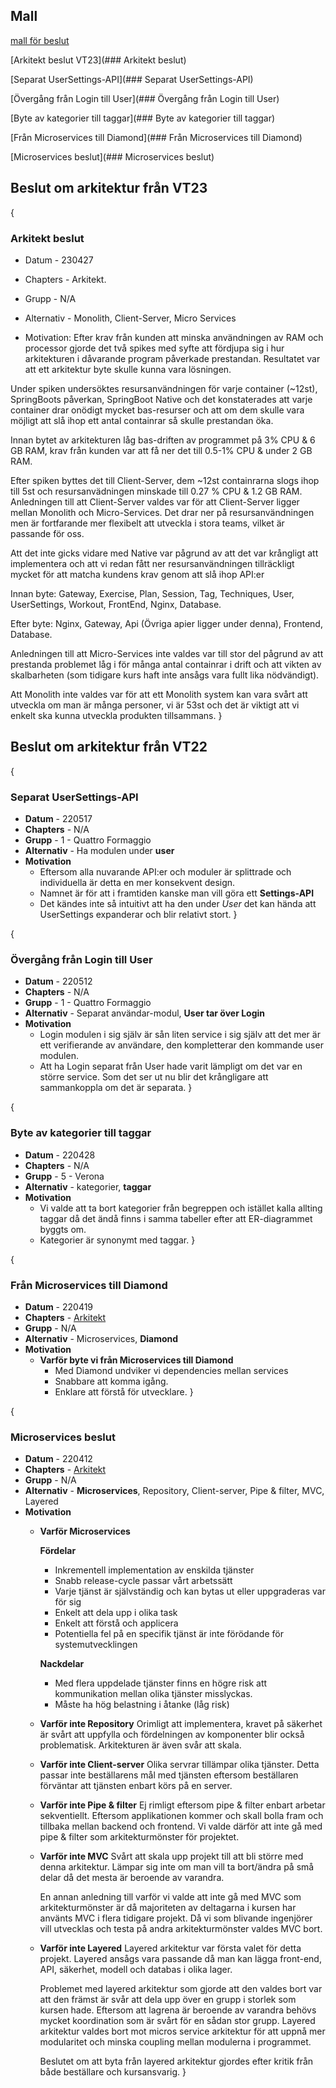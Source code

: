 ## Mall
[mall för beslut](../../Mallar/beslut.md)

[Arkitekt beslut VT23](### Arkitekt beslut)

[Separat UserSettings-API](### Separat UserSettings-API)

[Övergång från Login till User](### Övergång från Login till User)

[Byte av kategorier till taggar](### Byte av kategorier till taggar)

[Från Microservices till Diamond](### Från Microservices till Diamond)

[Microservices beslut](### Microservices beslut)


## Beslut om arkitektur från VT23

{
### Arkitekt beslut
* Datum - 230427

* Chapters - Arkitekt.

* Grupp - N/A

* Alternativ - Monolith, Client-Server, Micro Services

* Motivation:
Efter krav från kunden att minska användningen av RAM och processor gjorde det två spikes med syfte att fördjupa sig i hur arkitekturen i dåvarande program påverkade prestandan. Resultatet var att ett arkitektur byte skulle kunna vara lösningen.

Under spiken undersöktes resursanvändningen för varje container (~12st), SpringBoots påverkan, SpringBoot Native och det konstaterades att varje container drar onödigt mycket bas-resurser och att om dem skulle vara möjligt att slå ihop ett antal containrar så skulle prestandan öka.

Innan bytet av arkitekturen låg bas-driften av programmet på 3% CPU & 6 GB RAM, krav från kunden var att få ner det till 0.5-1% CPU & under 2 GB RAM.

Efter spiken byttes det till Client-Server, dem ~12st containrarna slogs ihop till 5st och resursanvädningen minskade till 0.27 % CPU & 1.2 GB RAM.
Anledningen till att Client-Server valdes var för att Client-Server ligger mellan Monolith och Micro-Services. Det drar ner på resursanvändningen men är fortfarande mer flexibelt att utveckla i stora teams, vilket är passande för oss.

Att det inte gicks vidare med Native var pågrund av att det var krångligt att implementera och att vi redan fått ner resursanvändningen tillräckligt mycket för att matcha kundens krav genom att slå ihop API:er

Innan byte:
Gateway,
Exercise,
Plan,
Session,
Tag,
Techniques,
User,
UserSettings,
Workout,
FrontEnd,
Nginx,
Database.

Efter byte:
Nginx,
Gateway,
Api (Övriga apier ligger under denna),
Frontend,
Database.

Anledningen till att Micro-Services inte valdes var till stor del pågrund av att prestanda problemet låg i för många antal containrar i drift och att vikten av skalbarheten (som tidigare kurs haft inte ansågs vara fullt lika nödvändigt).

Att Monolith inte valdes var för att ett Monolith system kan vara svårt att utveckla om man är många personer, vi är 53st och det är viktigt att vi enkelt ska kunna utveckla produkten tillsammans. 
}

## Beslut om arkitektur från VT22

{
### Separat UserSettings-API

- **Datum** - 220517
- **Chapters** - N/A
- **Grupp** - 1 - Quattro Formaggio
- **Alternativ** - Ha modulen under **user**
- **Motivation**
  - Eftersom alla nuvarande API:er och moduler är splittrade och individuella är detta en mer konsekvent design. 
  - Namnet är för att i framtiden kanske man vill göra ett **Settings-API**
  - Det kändes inte så intuitivt att ha den under _User_ det kan hända att UserSettings expanderar och blir relativt stort.
}


{
### Övergång från Login till User

- **Datum** - 220512
- **Chapters** - N/A
- **Grupp** - 1 - Quattro Formaggio
- **Alternativ** - Separat användar-modul, **User tar över Login**
- **Motivation**
  - Login modulen i sig själv är sån liten service i sig själv att det mer är ett verifierande av användare, den kompletterar den kommande user modulen.
  - Att ha Login separat från User hade varit lämpligt om det var en större service. Som det ser ut nu blir det krångligare att sammankoppla om det är separata.
}


{
### Byte av kategorier till taggar

- **Datum** - 220428
- **Chapters** - N/A
- **Grupp** - 5 - Verona
- **Alternativ** - kategorier, **taggar**
- **Motivation**
  - Vi valde att ta bort kategorier från begreppen och istället kalla allting taggar då det ändå finns i samma tabeller efter att ER-diagrammet byggts om. 
  - Kategorier är synonymt med taggar. 
}


{
### Från Microservices till Diamond

* **Datum** - 220419
* **Chapters** - [Arkitekt](/courses-project/5dv214vt22/-/wikis/Chapters/Namn)
* **Grupp** - N/A
* **Alternativ** - Microservices, **Diamond**
* **Motivation**
  * **Varför byte vi från Microservices till Diamond**
    * Med Diamond undviker vi <span dir="">dependencies</span> mellan services
    * <span dir="">Snabbare att komma igång.</span>
    * <span dir="">Enklare att förstå för utvecklare.</span> 
}

{
### Microservices beslut

- **Datum** - 220412
- **Chapters** - [Arkitekt](/Chapters/Namn)
- **Grupp** - N/A
- **Alternativ** - **Microservices**, Repository, Client-server, Pipe & filter, MVC, Layered
- **Motivation**
  - **Varför Microservices**

    **Fördelar**
    * <span dir="">Inkrementell implementation av enskilda tjänster</span>
    * <span dir="">Snabb release-cycle passar vårt arbetssätt</span>
    * <span dir="">Varje tjänst är självständig och kan bytas ut eller uppgraderas var för sig</span>
    * <span dir="">Enkelt att dela upp i olika task</span>
    * <span dir="">Enkelt att förstå och applicera</span>
    * <span dir="">Potentiella fel på en specifik tjänst är inte förödande för systemutvecklingen</span>

    **Nackdelar**
    * <span dir="">Med flera uppdelade tjänster finns en högre risk att kommunikation mellan olika tjänster misslyckas.</span>
    * <span dir="">Måste ha hög belastning i åtanke (låg risk)</span>
  - **Varför inte Repository** Orimligt att implementera, kravet på säkerhet är svårt att uppfylla och fördelningen av komponenter blir också problematisk. Arkitekturen är även svår att skala.
  - **Varför inte Client-server** Olika servrar tillämpar olika tjänster. Detta passar inte beställarens mål med tjänsten eftersom beställaren förväntar att tjänsten enbart körs på en server.
  - **Varför inte Pipe & filter** Ej rimligt eftersom pipe & filter enbart arbetar sekventiellt. Eftersom applikationen kommer och skall bolla fram och tillbaka mellan backend och frontend. Vi valde därför att inte gå med pipe & filter som arkitekturmönster för projektet.
  - **Varför inte MVC** Svårt att skala upp projekt till att bli större med denna arkitektur. Lämpar sig inte om man vill ta bort/ändra på små delar då det mesta är beroende av varandra.

    En annan anledning till varför vi valde att inte gå med MVC som arkitekturmönster är då majoriteten av deltagarna i kursen har använts MVC i flera tidigare projekt. Då vi som blivande ingenjörer vill utvecklas och testa på andra arkitekturmönster valdes MVC bort.
  - **Varför inte Layered** Layered arkitektur var första valet för detta projekt. Layered ansågs vara passande då man kan lägga front-end, API, säkerhet, modell och databas i olika lager.

    Problemet med layered arkitektur som gjorde att den valdes bort var att den främst är svår att dela upp över en grupp i storlek som kursen hade. Eftersom att lagrena är beroende av varandra behövs mycket koordination som är svårt för en sådan stor grupp. Layered arkitektur valdes bort mot micros service arkitektur för att uppnå mer modularitet och minska coupling mellan modulerna i programmet.

    Beslutet om att byta från layered arkitektur gjordes efter kritik från både beställare och kursansvarig.
}
